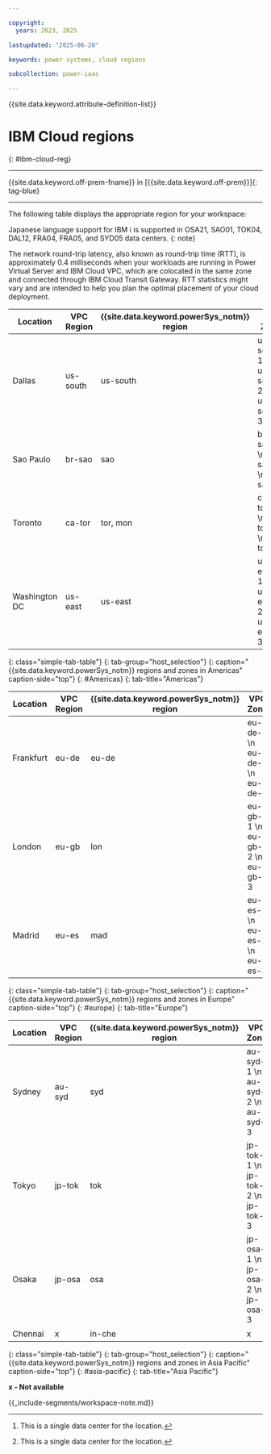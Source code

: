 ```yaml
---

copyright:
  years: 2023, 2025

lastupdated: "2025-06-20"

keywords: power systems, cloud regions

subcollection: power-iaas

---
```


{{site.data.keyword.attribute-definition-list}}

# IBM Cloud regions
{: #ibm-cloud-reg}

---



{{site.data.keyword.off-prem-fname}} in [{{site.data.keyword.off-prem}}]{: tag-blue}


---

The following table displays the appropriate region for your workspace:

Japanese language support for IBM i is supported in OSA21, SAO01, TOK04, DAL12, FRA04, FRA05, and SYD05 data centers.
{: note}



The network round-trip latency, also known as round-trip time (RTT), is approximately 0.4 milliseconds when your workloads are running in Power Virtual Server and IBM Cloud VPC, which are colocated in the same zone and connected through IBM Cloud Transit Gateway. RTT statistics might vary and are intended to help you plan the optimal placement of your cloud deployment.




| Location      | VPC Region | {{site.data.keyword.powerSys_notm}} region | VPC Zone                                 | {{site.data.keyword.powerSys_notm}} zone                                    | Classic infrastructure    |
| ------------- | ---------- | ------------------------------------------ | ---------------------------------------- | --------------------------------------------------------------------------- | ------------------------- |
| Dallas        | us-south   | us-south                                   | us-south-1  \n us-south-2  \n us-south-3 | dal10  \n dal12  \n us-south  \n dal14 | dal10  \n dal12  \n dal13 |
| Sao Paulo     | br-sao     | sao                                        | br-sao-1  \n br-sao-2  \n br-sao-3       | sao01  \n sao04  \n x                                                       | sao01  \n sao04  \n x     |
| Toronto       | ca-tor     | tor, mon                                   | ca-tor-1  \n ca-tor-2  \n ca-tor-3       | tor01 [^3]  \n mon01  \n x                                                  | tor01  \n mon01  \n x     |
| Washington DC | us-east    | us-east                                    | us-east-1  \n us-east-2  \n us-east-3    | us-east  \n wdc06  \n wdc07                                                 | wdc04  \n wdc06  \n wdc07 |
{: class="simple-tab-table"}
{: tab-group="host_selection"}
{: caption="{{site.data.keyword.powerSys_notm}} regions and zones in Americas" caption-side="top"}
{: #Americas}
{: tab-title="Americas"}

[^3]: This is a single data center for the location.

| Location  | VPC Region | {{site.data.keyword.powerSys_notm}} region | VPC Zone                        | {{site.data.keyword.powerSys_notm}} zone | Classic infrastructure |
| --------- | ---------- | ------------------------------------------ | ------------------------------- | ---------------------------------------- | ---------------------- |
| Frankfurt | eu-de      | eu-de                                      | eu-de-1  \n eu-de-2  \n eu-de-3 | x  \n eu-de-1  \n eu-de-2                | x  \n fra04  \n fra05  |
| London    | eu-gb      | lon                                        | eu-gb-1  \n eu-gb-2  \n eu-gb-3 | lon04  \n x  \n lon06                    | lon04  \n x  \n lon06  |
| Madrid    | eu-es      | mad                                        | eu-es-1  \n eu-es-2  \n eu-es-3 | mad02  \n mad04  \n x                    | mad02  \n mad04  \n x  |
{: class="simple-tab-table"}
{: tab-group="host_selection"}
{: caption="{{site.data.keyword.powerSys_notm}} regions and zones in Europe" caption-side="top"}
{: #europe}
{: tab-title="Europe"}

| Location | VPC Region | {{site.data.keyword.powerSys_notm}} region | VPC Zone                           | {{site.data.keyword.powerSys_notm}} zone | Classic infrastructure |
| -------- | ---------- | ------------------------------------------ | ---------------------------------- | ---------------------------------------- | ---------------------- |
| Sydney   | au-syd     | syd                                        | au-syd-1  \n au-syd-2  \n au-syd-3 | x  \n syd04  \n syd05                    | x  \n syd04  \n syd05  |
| Tokyo    | jp-tok     | tok                                        | jp-tok-1  \n jp-tok-2  \n jp-tok-3 | x  \n tok04  \n x                        | x  \n tok04  \n x      |
| Osaka    | jp-osa     | osa                                        | jp-osa-1  \n jp-osa-2  \n jp-osa-3 | osa21  \n x  \n x                        | osa21  \n x  \n x      |
| Chennai  | x          | in-che          | x                                  | che01 [^4]                               | che01                  |
{: class="simple-tab-table"}
{: tab-group="host_selection"}
{: caption="{{site.data.keyword.powerSys_notm}} regions and zones in Asia Pacific" caption-side="top"}
{: #asia-pacific}
{: tab-title="Asia Pacific"}

**x - Not available**

[^4]: This is a single data center for the location.



{{_include-segments/workspace-note.md}}

